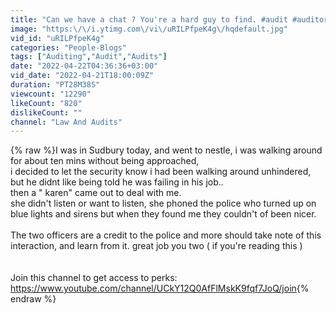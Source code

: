 ```yaml
---
title: "Can we have a chat ? You're a hard guy to find. #audit #auditor"
image: "https:\/\/i.ytimg.com\/vi\/uRILPfpeK4g\/hqdefault.jpg"
vid_id: "uRILPfpeK4g"
categories: "People-Blogs"
tags: ["Auditing","Audit","Audits"]
date: "2022-04-22T04:36:36+03:00"
vid_date: "2022-04-21T18:00:09Z"
duration: "PT28M38S"
viewcount: "12290"
likeCount: "820"
dislikeCount: ""
channel: "Law And Audits"
---
```

{% raw %}I was in Sudbury today, and went to nestle, i was walking around for about ten mins without being approached, <br />i decided to let the security know i had been walking around unhindered, but he didnt like being told he was failing in his job..<br />then a &quot; karen&quot; came out to deal with me.<br />she didn't listen or want to listen, she phoned the police who turned up on blue lights and sirens but when they found me they couldn't of been nicer. <br /><br />The two officers are a credit to the police and more should take note of this interaction, and learn from it. great job you two ( if you're reading this ) <br /><br /><br />Join this channel to get access to perks:<br /><a rel="nofollow" target="blank" href="https://www.youtube.com/channel/UCkY12Q0AfFlMskK9fqf7JoQ/join">https://www.youtube.com/channel/UCkY12Q0AfFlMskK9fqf7JoQ/join</a>{% endraw %}
